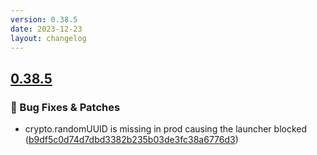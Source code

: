 ```yaml
---
version: 0.38.5
date: 2023-12-23
layout: changelog
---
```

## [0.38.5](#0.38.5)
### 🐛 Bug Fixes & Patches

- crypto.randomUUID is missing in prod causing the launcher blocked ([b9df5c0d74d7dbd3382b235b03de3fc38a6776d3](https://github.com/Voxelum/x-minecraft-launcher/commit/b9df5c0d74d7dbd3382b235b03de3fc38a6776d3))
